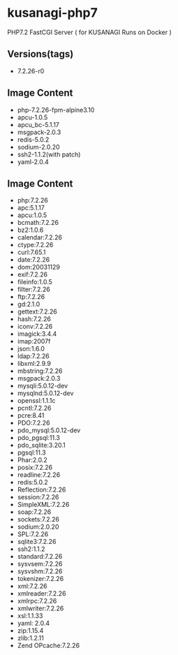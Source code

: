 # kusanagi-php7
PHP7.2 FastCGI Server ( for KUSANAGI Runs on Docker )

## Versions(tags)
- 7.2.26-r0

## Image Content
- php-7.2.26-fpm-alpine3.10
- apcu-1.0.5
- apcu_bc-5.1.17
- msgpack-2.0.3
- redis-5.0.2
- sodium-2.0.20
- ssh2-1.1.2(with patch)
- yaml-2.0.4

## Image Content
- php:7.2.26
- apc:5.1.17
- apcu:1.0.5
- bcmath:7.2.26
- bz2:1.0.6
- calendar:7.2.26
- ctype:7.2.26
- curl:7.65.1
- date:7.2.26
- dom:20031129
- exif:7.2.26
- fileinfo:1.0.5
- filter:7.2.26
- ftp:7.2.26
- gd:2.1.0
- gettext:7.2.26
- hash:7.2.26
- iconv:7.2.26
- imagick:3.4.4
- imap:2007f
- json:1.6.0
- ldap:7.2.26
- libxml:2.9.9
- mbstring:7.2.26
- msgpack:2.0.3
- mysqli:5.0.12-dev
- mysqlnd:5.0.12-dev
- openssl:1.1.1c
- pcntl:7.2.26
- pcre:8.41
- PDO:7.2.26
- pdo_mysql:5.0.12-dev
- pdo_pgsql:11.3
- pdo_sqlite:3.20.1
- pgsql:11.3
- Phar:2.0.2
- posix:7.2.26
- readline:7.2.26
- redis:5.0.2
- Reflection:7.2.26
- session:7.2.26
- SimpleXML:7.2.26
- soap:7.2.26
- sockets:7.2.26
- sodium:2.0.20
- SPL:7.2.26
- sqlite3:7.2.26
- ssh2:1.1.2
- standard:7.2.26
- sysvsem:7.2.26
- sysvshm:7.2.26
- tokenizer:7.2.26
- xml:7.2.26
- xmlreader:7.2.26
- xmlrpc:7.2.26
- xmlwriter:7.2.26
- xsl:1.1.33
- yaml: 2.0.4
- zip:1.15.4
- zlib:1.2.11
- Zend OPcache:7.2.26
